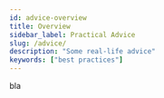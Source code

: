 ```yaml
---
id: advice-overview
title: Overview
sidebar_label: Practical Advice
slug: /advice/
description: "Some real-life advice"
keywords: ["best practices"]
---
```


bla
